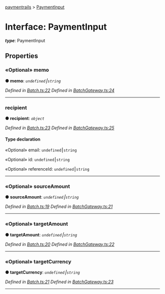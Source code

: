 [paymentrails](../README.md) > [PaymentInput](../interfaces/paymentinput.md)



# Interface: PaymentInput

*__type__*: PaymentInput



## Properties
<a id="memo"></a>

### «Optional» memo

**●  memo**:  *`undefined`⎮`string`* 

*Defined in [Batch.ts:22](https://github.com/PaymentRails/javascript-sdk/blob/9b4ee77/lib/Batch.ts#L22)*
*Defined in [BatchGateway.ts:24](https://github.com/PaymentRails/javascript-sdk/blob/9b4ee77/lib/BatchGateway.ts#L24)*





___

<a id="recipient"></a>

###  recipient

**●  recipient**:  *`object`* 

*Defined in [Batch.ts:23](https://github.com/PaymentRails/javascript-sdk/blob/9b4ee77/lib/Batch.ts#L23)*
*Defined in [BatchGateway.ts:25](https://github.com/PaymentRails/javascript-sdk/blob/9b4ee77/lib/BatchGateway.ts#L25)*


#### Type declaration




«Optional»  email: `undefined`⎮`string`






«Optional»  id: `undefined`⎮`string`






«Optional»  referenceId: `undefined`⎮`string`







___

<a id="sourceamount"></a>

### «Optional» sourceAmount

**●  sourceAmount**:  *`undefined`⎮`string`* 

*Defined in [Batch.ts:19](https://github.com/PaymentRails/javascript-sdk/blob/9b4ee77/lib/Batch.ts#L19)*
*Defined in [BatchGateway.ts:21](https://github.com/PaymentRails/javascript-sdk/blob/9b4ee77/lib/BatchGateway.ts#L21)*





___

<a id="targetamount"></a>

### «Optional» targetAmount

**●  targetAmount**:  *`undefined`⎮`string`* 

*Defined in [Batch.ts:20](https://github.com/PaymentRails/javascript-sdk/blob/9b4ee77/lib/Batch.ts#L20)*
*Defined in [BatchGateway.ts:22](https://github.com/PaymentRails/javascript-sdk/blob/9b4ee77/lib/BatchGateway.ts#L22)*





___

<a id="targetcurrency"></a>

### «Optional» targetCurrency

**●  targetCurrency**:  *`undefined`⎮`string`* 

*Defined in [Batch.ts:21](https://github.com/PaymentRails/javascript-sdk/blob/9b4ee77/lib/Batch.ts#L21)*
*Defined in [BatchGateway.ts:23](https://github.com/PaymentRails/javascript-sdk/blob/9b4ee77/lib/BatchGateway.ts#L23)*





___


